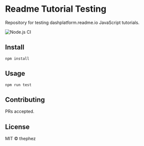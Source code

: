 # Readme Tutorial Testing

Repository for testing dashplatform.readme.io JavaScript tutorials.

![Node.js CI](https://github.com/thephez/readme-tutorial-testing/workflows/Node.js%20CI/badge.svg)

## Install

```
npm install
```

## Usage

```
npm run test
```

## Contributing

PRs accepted.

## License

MIT © thephez